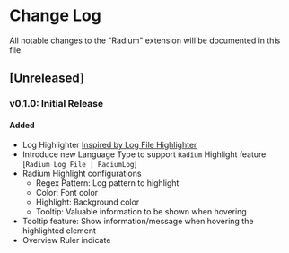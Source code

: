 # Change Log

All notable changes to the "Radium" extension will be documented in this file.

## [Unreleased]

### v0.1.0: Initial Release

#### Added

- Log Highlighter [Inspired by Log File Highlighter](https://marketplace.visualstudio.com/items?itemName=emilast.LogFileHighlighter)
- Introduce new Language Type to support `Radium` Highlight feature [`Radium Log File | RadiumLog`]
- Radium Highlight configurations
  - Regex Pattern: Log pattern to highlight
  - Color: Font color
  - Highlight: Background color
  - Tooltip: Valuable information to be shown when hovering
- Tooltip feature: Show information/message when hovering the highlighted element
- Overview Ruler indicate
